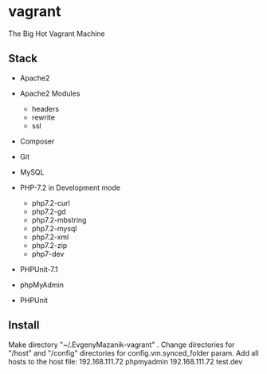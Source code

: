 # vagrant
The Big Hot Vagrant Machine

## Stack

* Apache2
* Apache2 Modules
    * headers
    * rewrite
    * ssl
* Composer
* Git
* MySQL
* PHP-7.2 in Development mode
    * php7.2-curl
    * php7.2-gd
    * php7.2-mbstring
    * php7.2-mysql
    * php7.2-xml
    * php7.2-zip
    * php7-dev
* PHPUnit-7.1



* phpMyAdmin
* PHPUnit

## Install

Make directory "~/.EvgenyMazanik-vagrant" .
Change directories for "/host" and "/config" directories for config.vm.synced_folder param.
Add all hosts to the host file:
    192.168.111.72 phpmyadmin
    192.168.111.72 test.dev
